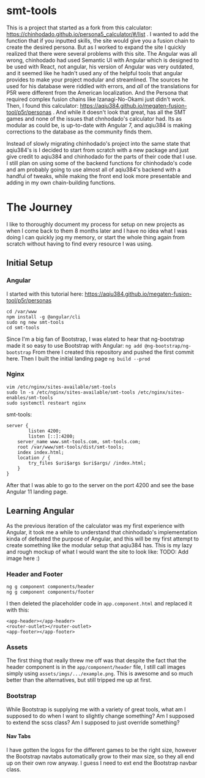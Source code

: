 # smt-tools
This is a project that started as a fork from this calculator: https://chinhodado.github.io/persona5_calculator/#/list . I wanted to add the function that if you inputted skills, the site would give you a fusion chain to create the desired persona. But as I worked to expand the site I quickly realized that there were several problems with this site. The Angular was all wrong, chinhodado had used Semantic UI with Angular which is designed to be used with React, not angular, his version of Angular was very outdated, and it seemed like he hadn't used any of the helpful tools that angular provides to make your project modular and streamlined. The sources he used for his database were riddled with errors, and *all* of the translations for P5R were different from the American localization. And the Persona that required complex fusion chains like Izanagi-No-Okami just didn't work. Then, I found this calculator: https://aqiu384.github.io/megaten-fusion-tool/p5r/personas . And while it doesn't look that great, has all the SMT games and none of the issues that chnhodado's calculator had. Its as modular as could be, is up-to-date with Angular 7, and aqiu384 is making corrections to the database as the community finds them.

Instead of slowly migrating chinhodado's project into the same state that aqiu384's is I decided to start from scratch with a new package and just give credit to aqiu384 and chinhodado for the parts of their code that I use. I still plan on using some of the backend functions for chinhodado's code and am probably going to use almost all of aqiu384's backend with a handful of tweaks, while making the front end look more presentable and adding in my own chain-building functions.

# The Journey

I like to thoroughly document my process for setup on new projects as when I come back to them 8 months later and I have no idea what I was doing I can quickly jog my memory, or start the whole thing again from scratch without having to find every resource I was using.

## Initial Setup
### Angular
I started with this tutorial here: https://aqiu384.github.io/megaten-fusion-tool/p5r/personas

```
cd /var/www
npm install -g @angular/cli
sudo ng new smt-tools
cd smt-tools
```
Since I'm a big fan of Bootstrap, I was elated to hear that ng-bootstrap made it so easy to use Bootstrap with Angular: `ng add @ng-bootstrap/ng-bootstrap`
From there I created this repository and pushed the first commit here. Then I built the initial landing page `ng build --prod`
### Nginx
```
vim /etc/nginx/sites-available/smt-tools
sudo ln -s /etc/nginx/sites-available/smt-tools /etc/nginx/sites-enables/smt-tools
sudo systemctl resteart nginx
```
smt-tools:
```
server {
        listen 4200;
        listen [::]:4200;
    server_name www.smt-tools.com, smt-tools.com;
    root /var/www/smt-tools/dist/smt-tools;
    index index.html;
    location / {
        try_files $uri$args $uri$args/ /index.html;
    }
}
```
After that I was able to go to the server on the port 4200 and see the base Angular 11 landing page.
## Learning Angular
As the previous iteration of the calculator was my first experience with Angular, it took me a while to understand that chinhodado's implementation kinda of defeated the purpose of Angular, and this will be my first attempt to create something like the modular setup that aqiu384 has.
This is my lazy and rough mockup of what I would want the site to look like:
TODO: Add image here :)
### Header and Footer
```
ng g component components/header
ng g component components/footer
```
I then deleted the placeholder code in `app.component.html` and replaced it with this:
```
<app-header></app-header>
<router-outlet></router-outlet>
<app-footer></app-footer>
```
### Assets
The first thing that really threw me off was that despite the fact that the header component is in the `app/component/header` file, I still call images simply using `assets/imgs/.../example.png`. This is awesome and so much better than the alternatives, but still tripped me up at first.

### Bootstrap
While Bootstrap is supplying me with a variety of great tools, what am I supposed to do when I want to slightly change something? Am I supposed to extend the scss class? Am I supposed to just override something?
#### Nav Tabs
I have gotten the logos for the different games to be the right size, however the Bootstrap navtabs automatically grow to their max size, so they all end up on their own row anyway. I guess I need to ext end the Bootstrap navbar class.